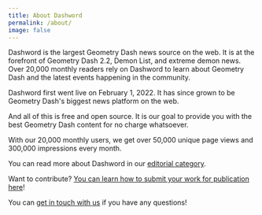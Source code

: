 ```yaml
---
title: About Dashword
permalink: /about/
image: false
---
```


Dashword is the largest Geometry Dash news source on the web. It is at the forefront of Geometry Dash 2.2, Demon List, and extreme demon news. Over 20,000 monthly readers rely on Dashword to learn about Geometry Dash and the latest events happening in the community.

Dashword first went live on February 1, 2022. It has since grown to be Geometry Dash's biggest news platform on the web.

And all of this is free and open source. It is our goal to provide you with the best Geometry Dash content for no charge whatsoever.

With our 20,000 monthly users, we get over 50,000 unique page views and 300,000 impressions every month.

You can read more about Dashword in our [editorial category](/categories/editorial/).

Want to contribute? [You can learn how to submit your work for publication here](/contribute/)!

You can [get in touch with us](/contact/) if you have any questions!